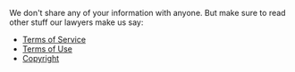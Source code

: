 We don't share any of your information with anyone. But make sure to read other stuff our lawyers make us say:

- <a href="/terms-of-service" class="view">Terms of Service</a>
- <a href="/terms-of-use" class="view">Terms of Use</a>
- <a href="/copyright" class="view">Copyright</a>
